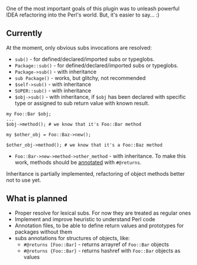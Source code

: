 One of the most important goals of this plugin was to unleash powerful IDEA refactoring into the Perl's world. But, it's easier to say... :)

## Currently
At the moment, only obvious subs invocations are resolved:
* `sub()` - for defined/declared/imported subs or typeglobs.
* `Package::sub()`  - for defined/declared/imported subs or typeglobs.
* `Package->sub()` - with inheritance
* `sub Package()` - works, but glitchy, not recommended
* `$self->sub()` - with inheritance
* `SUPER::sub()` - with inheritance
* `$obj->sub()` - with inheritance, if `$obj` has been declared with specific type or assigned to sub return value with known result.
```
my Foo::Bar $obj;
...
$obj->method(); # we know that it's Foo::Bar method

my $other_obj = Foo::Baz->new();

$other_obj->method(); # we know that it's a Foo::Baz method

```
* `Foo::Bar->new->method->other_method` - with inheritance. To make this work, methods should be [annotated](https://github.com/hurricup/Perl5-IDEA/wiki/Subs-annotations) with `#@returns`.

Inheritance is partially implemented, refactoring of object methods better not to use yet.

## What is planned
* Proper resolve for lexical subs. For now they are treated as regular ones
* Implement and improve heuristic to understand Perl code
* Annotation files, to be able to define return values and prototypes for packages without them 
* subs annotations for structures of objects, like: 
  * `#@returns [Foo::Bar]` - returns arrayref of `Foo::Bar` objects
  * `#@returns {Foo::Bar}` - returns hashref with `Foo::Bar` objects as values
